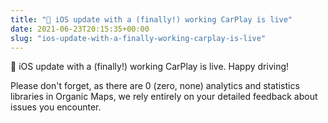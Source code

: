 ```yaml
---
title: "🚗 iOS update with a (finally!) working CarPlay is live"
date: 2021-06-23T20:15:35+00:00
slug: "ios-update-with-a-finally-working-carplay-is-live"
---
```


🚗 iOS update with a (finally!) working CarPlay is live. Happy driving!

Please don't forget, as there are 0 (zero, none) analytics and statistics libraries in Organic Maps, we rely entirely on your detailed feedback about issues you encounter.
